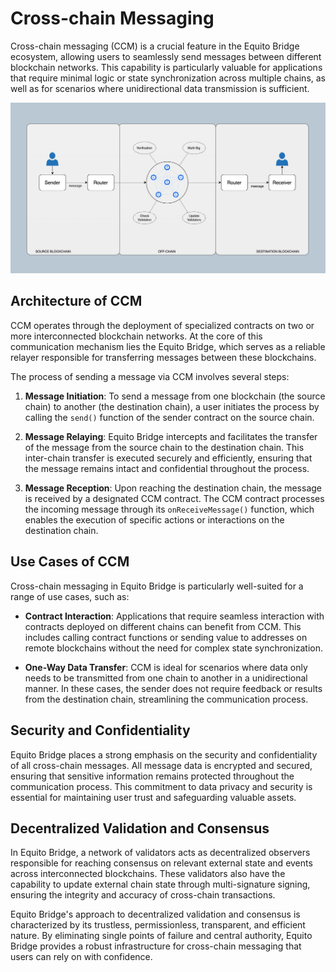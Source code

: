# Cross-chain Messaging
Cross-chain messaging (CCM) is a crucial feature in the Equito Bridge ecosystem, allowing users to seamlessly send messages between different blockchain networks. This capability is particularly valuable for applications that require minimal logic or state synchronization across multiple chains, as well as for scenarios where unidirectional data transmission is sufficient.

![Equito Bridge Network](../images/cross-chain-message.png)

## Architecture of CCM

CCM operates through the deployment of specialized contracts on two or more interconnected blockchain networks. At the core of this communication mechanism lies the Equito Bridge, which serves as a reliable relayer responsible for transferring messages between these blockchains.

The process of sending a message via CCM involves several steps:

1. **Message Initiation**: To send a message from one blockchain (the source chain) to another (the destination chain), a user initiates the process by calling the `send()` function of the sender contract on the source chain.

2. **Message Relaying**: Equito Bridge intercepts and facilitates the transfer of the message from the source chain to the destination chain. This inter-chain transfer is executed securely and efficiently, ensuring that the message remains intact and confidential throughout the process.

3. **Message Reception**: Upon reaching the destination chain, the message is received by a designated CCM contract. The CCM contract processes the incoming message through its `onReceiveMessage()` function, which enables the execution of specific actions or interactions on the destination chain.

## Use Cases of CCM

Cross-chain messaging in Equito Bridge is particularly well-suited for a range of use cases, such as:

- **Contract Interaction**: Applications that require seamless interaction with contracts deployed on different chains can benefit from CCM. This includes calling contract functions or sending value to addresses on remote blockchains without the need for complex state synchronization.

- **One-Way Data Transfer**: CCM is ideal for scenarios where data only needs to be transmitted from one chain to another in a unidirectional manner. In these cases, the sender does not require feedback or results from the destination chain, streamlining the communication process.

## Security and Confidentiality

Equito Bridge places a strong emphasis on the security and confidentiality of all cross-chain messages. All message data is encrypted and secured, ensuring that sensitive information remains protected throughout the communication process. This commitment to data privacy and security is essential for maintaining user trust and safeguarding valuable assets.

## Decentralized Validation and Consensus

In Equito Bridge, a network of validators acts as decentralized observers responsible for reaching consensus on relevant external state and events across interconnected blockchains. These validators also have the capability to update external chain state through multi-signature signing, ensuring the integrity and accuracy of cross-chain transactions.

Equito Bridge's approach to decentralized validation and consensus is characterized by its trustless, permissionless, transparent, and efficient nature. By eliminating single points of failure and central authority, Equito Bridge provides a robust infrastructure for cross-chain messaging that users can rely on with confidence.
